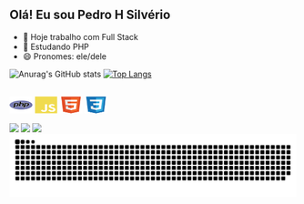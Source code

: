 ## Olá! Eu sou Pedro H Silvério

- 🔭 Hoje trabalho com Full Stack
- 🌱 Estudando PHP
- 😄 Pronomes: ele/dele

![Anurag's GitHub stats](https://github-readme-stats.vercel.app/api?username=DevSilverio&show_icons=true&theme=react&locale=pt-br&card_width=550)
[![Top Langs](https://github-readme-stats.vercel.app/api/top-langs/?username=DevSilverio&show_icons=true&theme=react&locale=pt-br&card_width=400&layout=compact)](https://github.com/DevSilverio/github-readme-stats)

<div style="display: inline_block"><br>
  <img align="center" alt="DevSilverio-PHP" height="30" width="40" src="https://raw.githubusercontent.com/devicons/devicon/master/icons/php/php-original.svg">
  <img align="center" alt="DevSilverio-Js" height="30" width="40" src="https://raw.githubusercontent.com/devicons/devicon/master/icons/javascript/javascript-plain.svg">
  <img align="center" alt="DevSilverio-HTML" height="30" width="40" src="https://raw.githubusercontent.com/devicons/devicon/master/icons/html5/html5-original.svg">
  <img align="center" alt="DevSilverio-CSS" height="30" width="40" src="https://raw.githubusercontent.com/devicons/devicon/master/icons/css3/css3-original.svg">
</div><br>

<div> 
  <a href="https://www.instagram.com/silveriioo___/" target="_blank"><img src="https://img.shields.io/badge/-Instagram-%23E4405F?style=for-the-badge&logo=instagram&logoColor=white" target="_blank"></a>
  <a href = "mailto:pedroh.shipolito@gmail.com" target="_blank"><img src="https://img.shields.io/badge/-Gmail-%23333?style=for-the-badge&logo=gmail&logoColor=white" target="_blank"></a>
  <a href="https://www.linkedin.com/in/pedro-henrique-silvério-hipólito-402236288" target="_blank"><img src="https://img.shields.io/badge/-LinkedIn-%230077B5?style=for-the-badge&logo=linkedin&logoColor=white" target="_blank"></a> 
</div>

<picture>
  <source
    media="(prefers-color-scheme: dark)"
    srcset="https://raw.githubusercontent.com/platane/snk/output/github-contribution-grid-snake-dark.svg"
  />
  <source
    media="(prefers-color-scheme: light)"
    srcset="https://raw.githubusercontent.com/platane/snk/output/github-contribution-grid-snake.svg"
  />
  <img
    alt="github contribution grid snake animation"
    src="https://raw.githubusercontent.com/platane/snk/output/github-contribution-grid-snake.svg"
  />
</picture>
